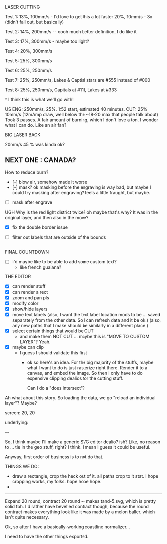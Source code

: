 
LASER CUTTING

Test 1:
13%, 100mm/s - I'd love to get this a lot faster
20%, 10mm/s - 3x (didn't fall out, but basically)

Test 2:
14%, 200mm/s -- oooh much better definition, I do like it

Test 3:
17%, 300mm/s - maybe too light?

Test 4:
20%, 300mm/s

Test 5:
25%, 300mm/s

Test 6:
25%, 250mm/s

Test 7:
25%, 250mm/s, Lakes & Captial stars are #555 instead of #000

Test 8:
25%, 250mm/s, Capitals at #111, Lakes at #333

^ I think this is what we'll go with!


US ENG:
250mm/s, 25%. 1:52 start, estimated 40 minutes.
CUT: 25% 10mm/s (12mAmp draw, well below the ~18-20 max that people talk about)
Took 3 passes.
A fair amount of burning, which I don't love a ton. I wonder what I can do.
Like an air fan?



BIG LASER BACK

20mm/s 45 % was kinda ok?


## NEXT ONE : CANADA?

How to reduce burn?
- [-] blow air, somehow made it worse
- [-] mask? ok masking before the engraving is way bad, but maybe I could try masking after engraving?
		feels a little fraught, but maybe.
- [ ] mask after engrave

UGH Why is the red light district twice?
oh maybe that's why? It was in the original layer, and then also in the move?
- [x] fix the double border issue
- [ ] filter out labels that are outside of the bounds


##


FINAL COUNTDOWN

- [ ] I'd maybe like to be able to add some custom text?
  - like french guaiana?


THE EDITOR

- [x] can render stuff
- [x] can render a rect
- [x] zoom and pan pls
- [x] modify color
- [x] show/hide layers
- [x] move text labels
	(also, I want the text label location mods to be ... saved separately from the other data. So I can refresh data and it be ok.)
	(also, any new paths that I make should be similarly in a different place.)
- [x] select certain things that would be CUT
	- and make them NOT CUT
	... maybe this is "MOVE TO CUSTOM LAYER"? Yeah.
- [x] maybe can clip
  - I guess I should validate this first
	- ok so here's an idea. For the big majority of the stuffs, maybe what I want to do is
		just rasterize right there. Render it to a canvas, and embed the image.
		So then I only have to do expensive clipping dealios for the cutting stuff.

		Can I do a "does intersect"?


Ah what about this story.
So loading the data, we go "reload an individual layer"? Maybe?



screen: 20, 20
<!-- pz: {x: -} -->
underlying: 




--

So, I think maybe I'll make a generic SVG editor dealio? ish?
Like, no reason to ... tie in the geo stuff, right? I think.
I mean I guess it could be useful.

Anyway, first order of business is to not do that.

THINGS WE DO:
- draw a rectangle, crop the heck out of it. all paths crop to it stat.
	I hope cropping works, my folks. hope hope hope.
- 


---


Expand 20 round, contract 20 round -- makes tand-5.svg, which is pretty solid tbh.
I'd rather have bevel'ed contract though, because the round contract makes everything
look like it was made by a melon baller. which isn't quite necessary.


Ok, so after I have a basically-working coastline normalizer...

I need to have the other things exported.

